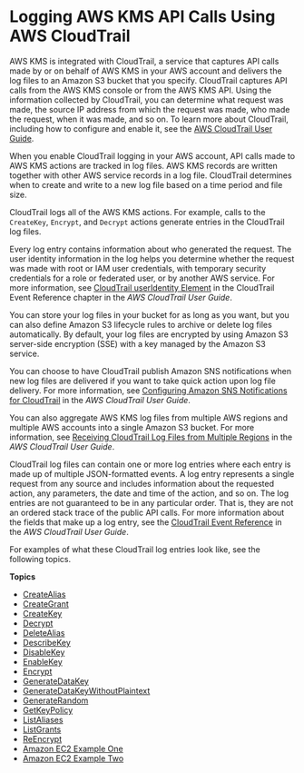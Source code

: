# Logging AWS KMS API Calls Using AWS CloudTrail<a name="logging-using-cloudtrail"></a>

AWS KMS is integrated with CloudTrail, a service that captures API calls made by or on behalf of AWS KMS in your AWS account and delivers the log files to an Amazon S3 bucket that you specify\. CloudTrail captures API calls from the AWS KMS console or from the AWS KMS API\. Using the information collected by CloudTrail, you can determine what request was made, the source IP address from which the request was made, who made the request, when it was made, and so on\. To learn more about CloudTrail, including how to configure and enable it, see the [AWS CloudTrail User Guide](http://docs.aws.amazon.com/awscloudtrail/latest/userguide/)\.

When you enable CloudTrail logging in your AWS account, API calls made to AWS KMS actions are tracked in log files\. AWS KMS records are written together with other AWS service records in a log file\. CloudTrail determines when to create and write to a new log file based on a time period and file size\.

CloudTrail logs all of the AWS KMS actions\. For example, calls to the `CreateKey`, `Encrypt`, and `Decrypt` actions generate entries in the CloudTrail log files\.

Every log entry contains information about who generated the request\. The user identity information in the log helps you determine whether the request was made with root or IAM user credentials, with temporary security credentials for a role or federated user, or by another AWS service\. For more information, see [CloudTrail userIdentity Element](http://docs.aws.amazon.com/awscloudtrail/latest/userguide/cloudtrail-event-reference-user-identity.html) in the CloudTrail Event Reference chapter in the *AWS CloudTrail User Guide*\.

You can store your log files in your bucket for as long as you want, but you can also define Amazon S3 lifecycle rules to archive or delete log files automatically\. By default, your log files are encrypted by using Amazon S3 server\-side encryption \(SSE\) with a key managed by the Amazon S3 service\.

You can choose to have CloudTrail publish Amazon SNS notifications when new log files are delivered if you want to take quick action upon log file delivery\. For more information, see [Configuring Amazon SNS Notifications for CloudTrail](http://docs.aws.amazon.com/awscloudtrail/latest/userguide/configure-sns-notifications-for-cloudtrail.html) in the *AWS CloudTrail User Guide*\.

You can also aggregate AWS KMS log files from multiple AWS regions and multiple AWS accounts into a single Amazon S3 bucket\. For more information, see [Receiving CloudTrail Log Files from Multiple Regions](http://docs.aws.amazon.com/awscloudtrail/latest/userguide/receive-cloudtrail-log-files-from-multiple-regions.html) in the *AWS CloudTrail User Guide*\.

CloudTrail log files can contain one or more log entries where each entry is made up of multiple JSON\-formatted events\. A log entry represents a single request from any source and includes information about the requested action, any parameters, the date and time of the action, and so on\. The log entries are not guaranteed to be in any particular order\. That is, they are not an ordered stack trace of the public API calls\. For more information about the fields that make up a log entry, see the [CloudTrail Event Reference](http://docs.aws.amazon.com/awscloudtrail/latest/userguide/cloudtrail-event-reference.html) in the *AWS CloudTrail User Guide*\.

For examples of what these CloudTrail log entries look like, see the following topics\.

**Topics**
+ [CreateAlias](ct-createalias.md)
+ [CreateGrant](ct-creategrant.md)
+ [CreateKey](ct-createkey.md)
+ [Decrypt](ct-decrypt.md)
+ [DeleteAlias](ct-deletealias.md)
+ [DescribeKey](ct-describekey.md)
+ [DisableKey](ct-disablekey.md)
+ [EnableKey](ct-enablekey.md)
+ [Encrypt](ct-encrypt.md)
+ [GenerateDataKey](ct-generatedatakey.md)
+ [GenerateDataKeyWithoutPlaintext](ct-generatedatakeyplaintext.md)
+ [GenerateRandom](ct-generaterandom.md)
+ [GetKeyPolicy](ct-getkeypolicy.md)
+ [ListAliases](ct-listaliases.md)
+ [ListGrants](ct-listgrants.md)
+ [ReEncrypt](ct-reencrypt.md)
+ [Amazon EC2 Example One](ct-ec2one.md)
+ [Amazon EC2 Example Two](ct-ec2two.md)